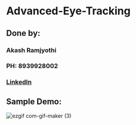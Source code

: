 # Advanced-Eye-Tracking

## Done by:
### Akash Ramjyothi
### PH: 8939928002
### [LinkedIn](https://www.linkedin.com/in/akash-ramjyothi/)

## Sample Demo: 
![ezgif com-gif-maker (3)](https://user-images.githubusercontent.com/54114888/94371563-20226c80-0115-11eb-98ed-23562a0db853.gif)
